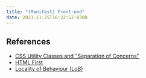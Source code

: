 ```yaml
---
title: "(Manifest) Front-end"
date: 2023-11-25T16:22:52-0300
---
```

## References
- [CSS Utility Classes and "Separation of Concerns"](https://adamwathan.me/css-utility-classes-and-separation-of-concerns/)
- [HTML First](https://html-first.com/)
- [Locality of Behaviour (LoB)](https://htmx.org/essays/locality-of-behaviour/)